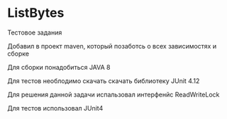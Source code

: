 # ListBytes
Тестовое задания

Добавил  в проект  maven, который позаботсь о всех зависимостях и сборке

Для сборки понадобиться JAVA 8 

Для тестов необлодимо  скачать скачать библиотеку JUnit 4.12

Для решения данной задачи испальзовал интерфенйс ReadWriteLock

Для тестов использовал JUnit4
